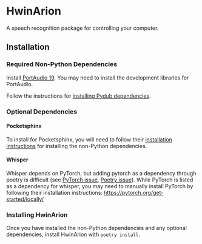 # HwinArion

A speech recognition package for controlling your computer.


## Installation

### Required Non-Python Dependencies

Install [PortAudio 19](http://www.portaudio.com/).
You may need to install the development libraries for PortAudio.

Follow the instructions for [installing Pydub dependencies](https://github.com/jiaaro/pydub#dependencies).

### Optional Dependencies

#### Pocketsphinx

To install for Pocketsphinx, you will need to follow their [installation instructions](https://github.com/bambocher/pocketsphinx-python#installation) for installing the non-Python dependencies.

#### Whisper

Whisper depends on PyTorch, but adding pytorch as a dependency through poetry is difficult (see [PyTorch issue](https://github.com/pytorch/pytorch/issues/26340), [Poetry issue](https://github.com/python-poetry/poetry/issues/4231)).
While PyTorch is listed as a dependency for whisper, you may need to manually install PyTorch by following their installation instructions: https://pytorch.org/get-started/locally/

### Installing HwinArion

Once you have installed the non-Python dependencies and any optional dependencies, install HwinArion with `poetry install`.
